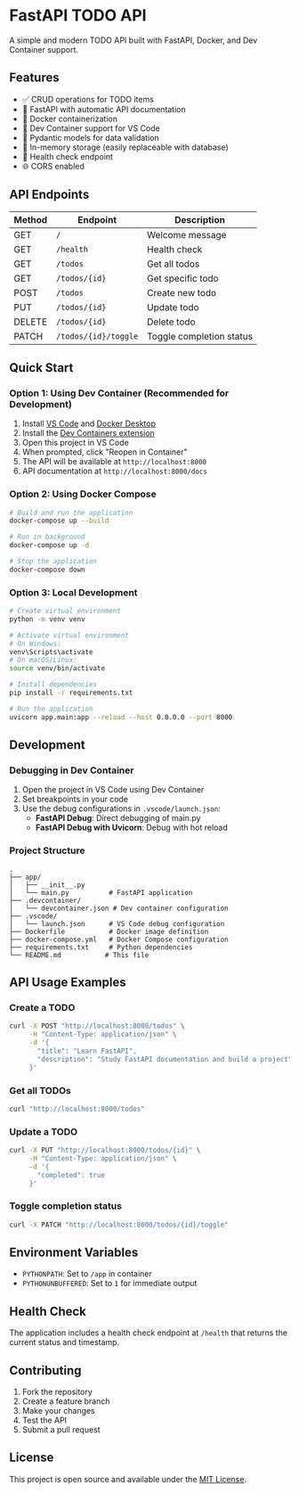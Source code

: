 # FastAPI TODO API

A simple and modern TODO API built with FastAPI, Docker, and Dev Container support.

## Features

- ✅ CRUD operations for TODO items
- 🚀 FastAPI with automatic API documentation
- 🐳 Docker containerization
- 🔧 Dev Container support for VS Code
- 📝 Pydantic models for data validation
- 🔄 In-memory storage (easily replaceable with database)
- 🏥 Health check endpoint
- 🌐 CORS enabled

## API Endpoints

| Method | Endpoint | Description |
|--------|----------|-------------|
| GET | `/` | Welcome message |
| GET | `/health` | Health check |
| GET | `/todos` | Get all todos |
| GET | `/todos/{id}` | Get specific todo |
| POST | `/todos` | Create new todo |
| PUT | `/todos/{id}` | Update todo |
| DELETE | `/todos/{id}` | Delete todo |
| PATCH | `/todos/{id}/toggle` | Toggle completion status |

## Quick Start

### Option 1: Using Dev Container (Recommended for Development)

1. Install [VS Code](https://code.visualstudio.com/) and [Docker Desktop](https://www.docker.com/products/docker-desktop)
2. Install the [Dev Containers extension](https://marketplace.visualstudio.com/items?itemName=ms-vscode-remote.remote-containers)
3. Open this project in VS Code
4. When prompted, click "Reopen in Container"
5. The API will be available at `http://localhost:8000`
6. API documentation at `http://localhost:8000/docs`

### Option 2: Using Docker Compose

```bash
# Build and run the application
docker-compose up --build

# Run in background
docker-compose up -d

# Stop the application
docker-compose down
```

### Option 3: Local Development

```bash
# Create virtual environment
python -m venv venv

# Activate virtual environment
# On Windows:
venv\Scripts\activate
# On macOS/Linux:
source venv/bin/activate

# Install dependencies
pip install -r requirements.txt

# Run the application
uvicorn app.main:app --reload --host 0.0.0.0 --port 8000
```

## Development

### Debugging in Dev Container

1. Open the project in VS Code using Dev Container
2. Set breakpoints in your code
3. Use the debug configurations in `.vscode/launch.json`:
   - **FastAPI Debug**: Direct debugging of main.py
   - **FastAPI Debug with Uvicorn**: Debug with hot reload

### Project Structure

```
.
├── app/
│   ├── __init__.py
│   └── main.py          # FastAPI application
├── .devcontainer/
│   └── devcontainer.json # Dev container configuration
├── .vscode/
│   └── launch.json      # VS Code debug configuration
├── Dockerfile           # Docker image definition
├── docker-compose.yml   # Docker Compose configuration
├── requirements.txt     # Python dependencies
└── README.md           # This file
```

## API Usage Examples

### Create a TODO

```bash
curl -X POST "http://localhost:8000/todos" \
     -H "Content-Type: application/json" \
     -d '{
       "title": "Learn FastAPI",
       "description": "Study FastAPI documentation and build a project"
     }'
```

### Get all TODOs

```bash
curl "http://localhost:8000/todos"
```

### Update a TODO

```bash
curl -X PUT "http://localhost:8000/todos/{id}" \
     -H "Content-Type: application/json" \
     -d '{
       "completed": true
     }'
```

### Toggle completion status

```bash
curl -X PATCH "http://localhost:8000/todos/{id}/toggle"
```

## Environment Variables

- `PYTHONPATH`: Set to `/app` in container
- `PYTHONUNBUFFERED`: Set to `1` for immediate output

## Health Check

The application includes a health check endpoint at `/health` that returns the current status and timestamp.

## Contributing

1. Fork the repository
2. Create a feature branch
3. Make your changes
4. Test the API
5. Submit a pull request

## License

This project is open source and available under the [MIT License](LICENSE).
